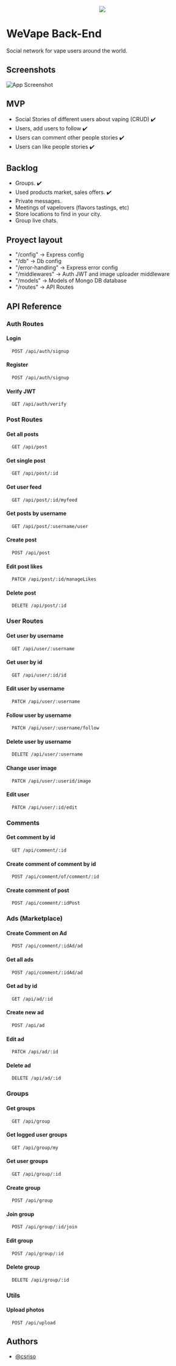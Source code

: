 <p align="center">
  <img src="https://github.com/Csriso/wevape-client/blob/main/public/logo.png?raw=true" />
</p>

# WeVape Back-End

Social network for vape users around the world.

## Screenshots

![App Screenshot](https://raw.githubusercontent.com/Csriso/wevape-client/main/public/screen.png)

## MVP

- Social Stories of different users about vaping (CRUD) ✔️
- Users, add users to follow ✔️
- Users can comment other people stories ✔️
- Users can like people stories ✔️

## Backlog

- Groups. ✔️
- Used products market, sales offers. ✔️
- Private messages.
- Meetings of vapelovers (flavors tastings, etc)
- Store locations to find in your city.
- Group live chats.

## Proyect layout

- "/config" -> Express config
- "/db" -> Db config
- "/error-handling" -> Express error config
- "/middlewares" -> Auth JWT and image uploader middleware
- "/models" -> Models of Mongo DB database
- "/routes" -> API Routes

## API Reference

### Auth Routes

#### Login

```http
  POST /api/auth/signup
```

#### Register

```http
  POST /api/auth/signup
```

#### Verify JWT

```http
  GET /api/auth/verify
```

### Post Routes

#### Get all posts

```http
  GET /api/post
```

#### Get single post

```http
  GET /api/post/:id
```

#### Get user feed

```http
  GET /api/post/:id/myfeed
```

#### Get posts by username

```http
  GET /api/post/:username/user
```

#### Create post

```http
  POST /api/post
```

#### Edit post likes

```http
  PATCH /api/post/:id/manageLikes
```

#### Delete post

```http
  DELETE /api/post/:id
```

### User Routes

#### Get user by username

```http
  GET /api/user/:username
```

#### Get user by id

```http
  GET /api/user/:id/id
```

#### Edit user by username

```http
  PATCH /api/user/:username
```

#### Follow user by username

```http
  PATCH /api/user/:username/follow
```

#### Delete user by username

```http
  DELETE /api/user/:username
```

#### Change user image

```http
  PATCH /api/user/:userid/image
```

#### Edit user

```http
  PATCH /api/user/:id/edit
```

### Comments

#### Get comment by id

```http
  GET /api/comment/:id
```

#### Create comment of comment by id

```http
  POST /api/comment/of/comment/:id
```

#### Create comment of post

```http
  POST /api/comment/:idPost
```

### Ads (Marketplace)

#### Create Comment on Ad

```http
  POST /api/comment/:idAd/ad
```

#### Get all ads

```http
  POST /api/comment/:idAd/ad
```

#### Get ad by id

```http
  GET /api/ad/:id
```

#### Create new ad

```http
  POST /api/ad
```

#### Edit ad

```http
  PATCH /api/ad/:id
```

#### Delete ad

```http
  DELETE /api/ad/:id
```

### Groups

#### Get groups

```http
  GET /api/group
```

#### Get logged user groups

```http
  GET /api/group/my
```

#### Get user groups

```http
  GET /api/group/:id
```

#### Create group

```http
  POST /api/group
```

#### Join group

```http
  POST /api/group/:id/join
```

#### Edit group

```http
  POST /api/group/:id
```

#### Delete group

```http
  DELETE /api/group/:id
```

### Utils

#### Upload photos

```http
  POST /api/upload
```

## Authors

- [@csriso](https://github.com/Csriso/)
